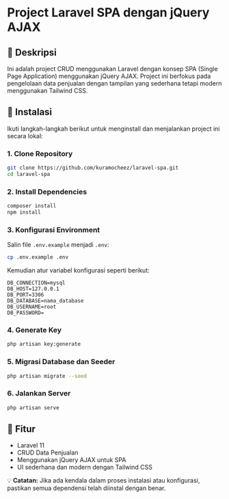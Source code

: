 # Project Laravel SPA dengan jQuery AJAX

## 📌 Deskripsi

Ini adalah project CRUD menggunakan Laravel dengan konsep SPA (Single Page Application) menggunakan jQuery AJAX. Project ini berfokus pada pengelolaan data penjualan dengan tampilan yang sederhana tetapi modern menggunakan Tailwind CSS.

## 🚀 Instalasi

Ikuti langkah-langkah berikut untuk menginstall dan menjalankan project ini secara lokal:

### 1. Clone Repository
```sh
git clone https://github.com/kuramocheez/laravel-spa.git
cd laravel-spa
```

### 2. Install Dependencies
```sh
composer install
npm install
```

### 3. Konfigurasi Environment
Salin file `.env.example` menjadi `.env`:
```sh
cp .env.example .env
```
Kemudian atur variabel konfigurasi seperti berikut:
```env
DB_CONNECTION=mysql
DB_HOST=127.0.0.1
DB_PORT=3306
DB_DATABASE=nama_database
DB_USERNAME=root
DB_PASSWORD=
```

### 4. Generate Key
```sh
php artisan key:generate
```

### 5. Migrasi Database dan Seeder
```sh
php artisan migrate --seed
```

### 6. Jalankan Server
```sh
php artisan serve
```

## 📌 Fitur
- Laravel 11
- CRUD Data Penjualan
- Menggunakan jQuery AJAX untuk SPA
- UI sederhana dan modern dengan Tailwind CSS



💡 **Catatan:** Jika ada kendala dalam proses instalasi atau konfigurasi, pastikan semua dependensi telah diinstal dengan benar.

